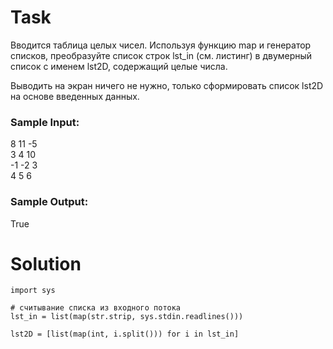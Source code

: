 # Task

Вводится таблица целых чисел. Используя функцию map и генератор списков, преобразуйте список строк lst_in (см. листинг) в двумерный список с именем lst2D, содержащий целые числа. 

Выводить на экран ничего не нужно, только сформировать список lst2D на основе введенных данных.

### Sample Input:

8 11 -5  
3 4 10  
-1 -2 3  
4 5 6  

### Sample Output:

True

# Solution
```
import sys

# считывание списка из входного потока
lst_in = list(map(str.strip, sys.stdin.readlines()))

lst2D = [list(map(int, i.split())) for i in lst_in]
```